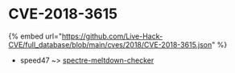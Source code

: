 # CVE-2018-3615
{% embed url="https://github.com/Live-Hack-CVE/full_database/blob/main/cves/2018/CVE-2018-3615.json" %}

* speed47 ~> [spectre-meltdown-checker](https://www.alice-snow.ru/2018/database/cve-2018-3615/spectre-meltdown-checker-speed47)